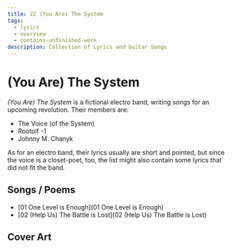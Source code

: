 ```yaml
---
title: 22 (You Are) The System
tags:
  - lyrics
  - overview
  - contains-unfinished-work
description: Collection of Lyrics and Guitar Songs
---
```


# (You Are) The System

_(You Are) The System_ is a fictional electro band, writing songs for an upcoming revolution. Their members are:

- The Voice (of the System)
- Rootolf -1
- Johnny M. Chanyk

As for an electro band, their lyrics usually are short and pointed, but since the voice is a closet-poet, too, the list might also contain some lyrics that did not fit the band.

## Songs / Poems

- [01 One Level is Enough](01 One Level is Enough)
- [02 (Help Us) The Battle is Lost](02 (Help Us) The Battle is Lost)

## Cover Art
